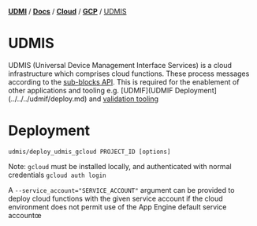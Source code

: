 [**UDMI**](../../../) / [**Docs**](../../) / [**Cloud**](../) / [**GCP**](./) / [UDMIS](#)

# UDMIS

UDMIS (Universal Device Management Interface Services) is a cloud infrastructure which comprises cloud functions. These process messages according to the [sub-blocks API](../../specs/subblocks.md). This is required for the enablement of other applications and tooling e.g. [UDMIF](UDMIF Deployment](../../../udmif/deploy.md) and [validation tooling](../../tools/readme.md)

# Deployment

`udmis/deploy_udmis_gcloud PROJECT_ID [options]`

Note: `gcloud` must be installed locally, and authenticated with normal credentials `gcloud auth login`

A `--service_account="SERVICE_ACCOUNT"` argument can be provided to deploy cloud functions with the given service account if the cloud environment does not permit use of the App Engine default service accountœ
